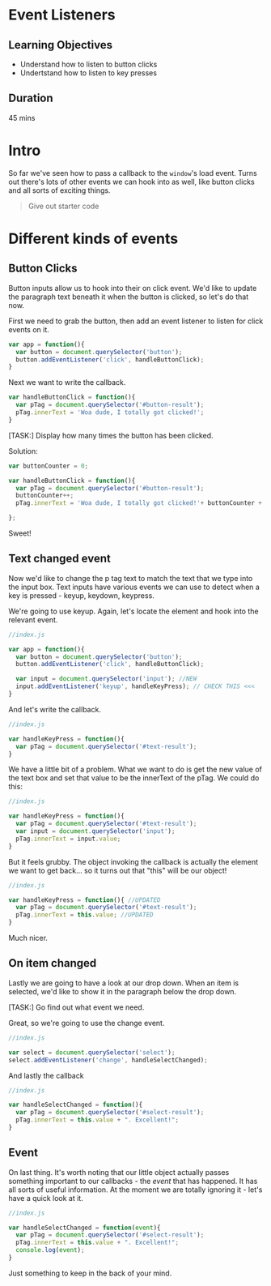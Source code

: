 # Event Listeners

## Learning Objectives
- Understand how to listen to button clicks
- Undertstand how to listen to key presses

## Duration
45 mins

# Intro

So far we've seen how to pass a callback to the `window`'s load event. Turns out there's lots of other events we can hook into as well, like button clicks and all sorts of exciting things.

> Give out starter code

# Different kinds of events

## Button Clicks

Button inputs allow us to hook into their on click event. We'd like to update the paragraph text beneath it when the button is clicked, so let's do that now.

First we need to grab the button, then add an event listener to listen for click events on it.

```js
var app = function(){
  var button = document.querySelector('button');
  button.addEventListener('click', handleButtonClick);
}
```

Next we want to write the callback.

```js
var handleButtonClick = function(){
  var pTag = document.querySelector('#button-result');
  pTag.innerText = 'Woa dude, I totally got clicked!';
}

```

[TASK:] Display how many times the button has been clicked.

Solution:

```js
var buttonCounter = 0;

var handleButtonClick = function(){
  var pTag = document.querySelector('#button-result');
  buttonCounter++;
  pTag.innerText = 'Woa dude, I totally got clicked!'+ buttonCounter +' times dude!'

};
```

Sweet!

## Text changed event

Now we'd like to change the p tag text to match the text that we type into the input box. Text inputs have various events we can use to detect when a key is pressed - keyup, keydown, keypress.

We're going to use keyup. Again, let's locate the element and hook into the relevant event.

```js
//index.js

var app = function(){
  var button = document.querySelector('button');
  button.addEventListener('click', handleButtonClick);

  var input = document.querySelector('input'); //NEW
  input.addEventListener('keyup', handleKeyPress); // CHECK THIS <<<
}
```

And let's write the callback. 

```js
//index.js

var handleKeyPress = function(){
  var pTag = document.querySelector('#text-result');
}
```

We have a little bit of a problem. What we want to do is get the new value of the text box and set that value to be the innerText of the pTag. We could do this:

```js
//index.js

var handleKeyPress = function(){
  var pTag = document.querySelector('#text-result');
  var input = document.querySelector('input');
  pTag.innerText = input.value;
}
```

But it feels grubby. The object invoking the callback is actually the element we want to get back... so it turns out that "this" will be our object!

```js
//index.js

var handleKeyPress = function(){ //UPDATED
  var pTag = document.querySelector('#text-result');
  pTag.innerText = this.value; //UPDATED
}
```

Much nicer.

## On item changed

Lastly we are going to have a look at our drop down. When an item is selected, we'd like to show it in the paragraph below the drop down.

[TASK:] Go find out what event we need.

Great, so we're going to use the change event.

```js
//index.js

var select = document.querySelector('select');
select.addEventListener('change', handleSelectChanged);
```

And lastly the callback

```js
//index.js

var handleSelectChanged = function(){
  var pTag = document.querySelector('#select-result');
  pTag.innerText = this.value + ". Excellent!";
}
```

## Event

On last thing. It's worth noting that our little object actually passes something important to our callbacks - the _event_ that has happened. It has all sorts of useful information. At the moment we are totally ignoring it - let's have a quick look at it.

```js
//index.js

var handleSelectChanged = function(event){
  var pTag = document.querySelector('#select-result');
  pTag.innerText = this.value + ". Excellent!";
  console.log(event);
}
```

Just something to keep in the back of your mind.
